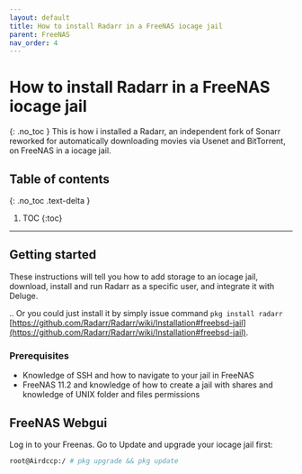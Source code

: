 ```yaml
---
layout: default
title: How to install Radarr in a FreeNAS iocage jail
parent: FreeNAS
nav_order: 4
---
```


# How to install Radarr in a FreeNAS iocage jail
{: .no_toc }
This is how i installed a Radarr, an independent fork of Sonarr reworked for automatically downloading movies via Usenet and BitTorrent, on FreeNAS in a iocage jail.

## Table of contents
{: .no_toc .text-delta }
1. TOC
{:toc}
---

## Getting started
These instructions will tell you how to add storage to an iocage jail, download, install and run Radarr as a specific user, and integrate it with Deluge.

.. Or you could just install it by simply issue command `pkg install radarr` [https://github.com/Radarr/Radarr/wiki/Installation#freebsd-jail](https://github.com/Radarr/Radarr/wiki/Installation#freebsd-jail).

### Prerequisites
* Knowledge of SSH and how to navigate to your jail in FreeNAS
* FreeNAS 11.2 and knowledge of how to create a jail with shares and knowledge of UNIX folder and files permissions

## FreeNAS Webgui
Log in to your Freenas. Go to 
Update and upgrade your iocage jail first:
```tcsh
root@Airdccp:/ # pkg upgrade && pkg update
```